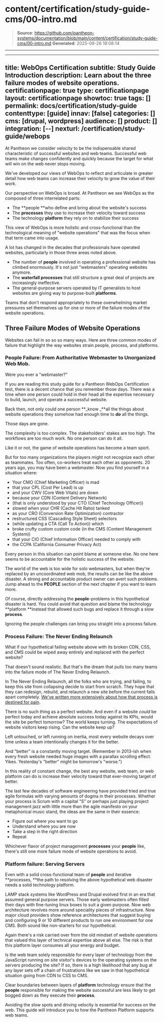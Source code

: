 # content/certification/study-guide-cms/00-intro.md

> **Source**: https://github.com/pantheon-systems/documentation/blob/main/content/certification/study-guide-cms/00-intro.md
> **Generated**: 2025-08-26 18:08:14

---

---
title: WebOps Certification
subtitle: Study Guide Introduction
description: Learn about the three failure modes of website operations.
certificationpage: true
type: certificationpage
layout: certificationpage
showtoc: true
tags: []
permalink: docs/certification/study-guide
contenttype: [guide]
innav: [false]
categories: []
cms: [drupal, wordpress]
audience: []
product: []
integration: [--]
nexturl: /certification/study-guide/webops
---

At Pantheon we consider velocity to be the indispensable shared characteristic of successful websites and web teams. Successful web teams make changes confidently and quickly because the target for what will win on the web never stops moving.

We've developed our views of WebOps to reflect and articulate in greater detail how web teams can increase their velocity to grow the value of their work.

Our perspective on WebOps is broad. At Pantheon we see WebOps as the composed of three interrelated parts:

* The **people **who define and bring about the website's success
* The **processes** they use to increase their velocity toward success
* The technology **platform** they rely on to stabilize their success

This view of WebOps is more holistic and cross-functional than the technological meaning of "website operations" that was the focus when that term came into usage.

A lot has changed in the decades that professionals have operated websites, particularly in those three areas noted above.

* The number of **people** involved in operating a professional website has climbed enormously. It's not just "webmasters" operating websites anymore.
* The **waterfall processes** that still structure a great deal of projects are increasingly ineffective.
* The general-purpose servers operated by IT generalists to host websites are giving way to purpose-built **platforms**.

Teams that don't respond appropriately to these overwhelming market pressures set themselves up for one or more of the failure modes of the website operations.

## Three Failure Modes of Website Operations

Websites can fail in so so so many ways. Here are three common modes of failure that highlight the way websites strain people, process, and platforms.

### People Failure: From Authoritative Webmaster to Unorganized Web Mob.

Were you ever a "webmaster?"

If you are reading this study guide for a Pantheon WebOps Certification test, there is a decent chance that you remember those days. There was a time when one person could hold in their head all the expertise necessary to build, launch, and operate a successful website.

Back then, not only could one person **_know _**all the things about website operations they somehow had enough time to **_do_** all the things.

Those days are gone.

The complexity is too complex. The stakeholders' stakes are too high. The workflows are too much work. No one person can do it all.

Like it or not, the game of website operations has become a team sport.

But for too many organizations the players might not recognize each other as teammates. Too often, co-workers treat each other as opponents. 20 years ago, you may have been a webmaster. Now you find yourself in a situation where:

* Your CMO (Chief Marketing Officer) is mad
* that your CPL (Cost Per Lead) is up
* and your CWV (Core Web Vitals) are down
* because your CDN (Content Delivery Network)
* (that is only understood by your CTO (Chief Technology Officer))
* slowed when your CHR (Cache Hit Ratio) tanked
* as your CRO (Conversion Rate Optimization) contractor
* restructured CSS (Cascading Style Sheet) selectors
* (while updating a CTA (Call To Action)) which
* broke crufty custom custom code (in the CMS (Content Management System))
* that your CIO (Chief Information Officer) needed to comply with
* the CCPA (California Consumer Privacy Act)

<Youtube src="qL3KNmRPI3Y" title="Steve Gets Overloaded with Initialisms Again" />

Every person in this situation can point blame at someone else. No one here seems to be accountable for the holistic success of the website.

The world of the web is too wide for solo webmasters, but when they're replaced by an uncoordinated web mob, the results can be like the above disaster. A strong and accountable product owner can avert such problems. Jump ahead to the **PEOPLE** section of the next chapter if you want to learn more.

Of course, directly addressing the **people**-problems in this hypothetical disaster is hard. You could avoid that question and blame the technology **platform **instead that allowed such bugs and replace it through a slow **process**.

Ignoring the people challenges can bring you straight into a process failure.


### Process Failure: The Never Ending Relaunch

What if our hypothetical failing website above with its broken CDN, CSS, and CMS could be wiped away entirely and replaced with the perfect website?

That doesn't sound realistic. But that's the dream that pulls too many teams into the failure mode of The Never Ending Relaunch.

In The Never Ending Relaunch, all the folks who are trying, and failing, to keep this site from collapsing decide to start from scratch. They hope that they can redesign, rebuild, and relaunch a new site before the current falls apart completely. [We've written more extensively about how that process is destined for pain](https://pantheon.io/resources/ebooks/how-kill-website-relaunch).

There is no such thing as a perfect website. And even if a website _could_ be perfect today and achieve absolute success today against its KPIs, would the site be perfect tomorrow? The world keeps turning. The expectations of website visitors keep rising. Can the website keep up?

Left untouched, or left running on inertia, most every website decays over time unless a team intentionally changes it for the better.

And "better" is a constantly moving target. (Remember in 2013-ish when every fresh website needed huge images with a parallax scrolling effect. Yikes. Yesterday's "better" might be tomorrow's "worse.")

In this reality of constant change, the best any website, web team, or web platform can do is increase their velocity toward that ever-moving target of better.

The last few decades of software engineering have provided tried and true agile formulas with varying amounts of dogma in their processes. Whether your process is Scrum with a capital "S" or perhaps just playing project management jazz with little more than the agile manifesto on your metaphorical music stand, the ideas are the same in their essence:

* Figure out where you want to go
* Understand where you are now
* Take a step in the right direction
* Repeat

Whichever flavor of project management **processes** your **people** like, there's still one more failure mode of website operations to avoid.


### Platform failure: Serving Servers

Even with a solid cross-functional team of **people** and iterative **processes, **the path to resolving the above hypothetical web disaster needs a solid technology platform.

LAMP stack systems like WordPress and Drupal evolved first in an era that assumed general purpose servers. Those early webmasters often filled their days with fine-tuning linux boxes to suit a given purpose. Now web architecture revolves more around speciality pieces of infrastructure. Now major cloud providers show reference architectures that suggest buying and configuring 9 or 10 different products to run one environment for one CMS. Both sound like non-starters for our hypothetical.

Again there's a risk carried over from the old mindset of website operations that valued this layer of technical expertise above all else. The risk is that this platform layer consumes all your energy and budget.

Is the web team solely responsible for every layer of technology from the JavaScript running on site visitor's devices to the operating systems on the servers producing the site? If so, there is a high likelihood that any bug at any layer sets off a chain of frustrations like we saw in that hypothetical situation going from CDN to CSS to CMS.

Clear boundaries between layers of **platform** technology ensure that the **people** responsible for making the website successful are less likely to get bogged down as they execute their **process**.

Avoiding the slow spots and driving velocity is essential for success on the web. This guide will introduce you to how the Pantheon Platform supports web teams.
